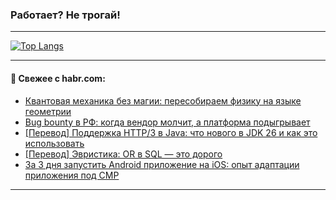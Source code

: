 ### Работает? Не трогай!

---
<!--
#### 🛠️ Technical stack:

![Java](https://img.shields.io/badge/Java-informational?logo=Oracle&style=flat&logoColor=white&color=FF4500)
![Kotlin](https://img.shields.io/badge/Kotlin-informational?logo=Kotlin&style=flat&logoColor=white&color=774D97)
![TS](https://img.shields.io/badge/TypeScript-informational?logo=typeScript&style=flat&logoColor=black&color=017acc)
![Python](https://img.shields.io/badge/Python-informational?logo=Python&style=flat&logoColor=black&color=ffdd54) <br>
![Spring](https://img.shields.io/badge/Spring-informational?logo=Spring&style=flat&logoColor=white&color=6DB33F) 
![SpringBoot](https://img.shields.io/badge/SpringBoot-informational?logo=SpringBoot&style=flat&logoColor=white&color=6DB33F)
![Nest](https://img.shields.io/badge/NestJS-informational?logo=NestJS&style=flat&logoColor=white&color=E0234E) 
![NodeJS](https://img.shields.io/badge/NodeJS-informational?logo=node.js&style=flat&logoColor=white&color=70A760)<br>
![PostgreSQL](https://img.shields.io/badge/PostgreSQL-informational?logo=PostgreSQL&style=flat&logoColor=white&color=DAA520)
![MongoDB](https://img.shields.io/badge/MongoDB-informational?logo=MongoDB&style=flat&logoColor=white&color=870000)
![Apache](https://img.shields.io/badge/Apache-informational?logo=apache&style=flat&logoColor=white&color=f74e28)

___ 
-->

<!--- #### 🛠️ : --->

[![Top Langs](https://github-readme-stats-82jvfl3w3-advtsettinggmailcoms-projects.vercel.app/api/top-langs/?username=zloylis&langs_count=10&hide_title=true&title_color=e6edf3&size_weight=0.5&count_weight=0.5&layout=compact&hide_progress=true&hide_border=true&theme=dracula&hide=css,makefile,cmake)](https://github.com/zloylis)

<!---


####  :octocat:&nbsp;&nbsp; Статистика:

![GitHub stats](https://github-readme-stats-u2qms2cxw-advtsettinggmailcoms-projects.vercel.app/api?username=zloylis&show_icons=true&hide_border=true&theme=dracula&title_color=e6edf3&include_all_commits=true&count_private=true&hide_rank=false&hide_title=true&rank_icon=github)
-->
---

#### 💬 Свежее с habr.com:

<!-- BLOG-POST-LIST:START -->
- [Квантовая механика без магии: пересобираем физику на языке геометрии](https://habr.com/ru/articles/960034/?utm_source=habrahabr&utm_medium=rss&utm_campaign=960034)
- [Bug bounty в РФ: когда вендор молчит, а платформа подыгрывает](https://habr.com/ru/articles/960024/?utm_source=habrahabr&utm_medium=rss&utm_campaign=960024)
- [[Перевод] Поддержка HTTP/3 в Java: что нового в JDK 26 и как это использовать](https://habr.com/ru/companies/spring_aio/articles/959850/?utm_source=habrahabr&utm_medium=rss&utm_campaign=959850)
- [[Перевод] Эвристика: OR в SQL — это дорого](https://habr.com/ru/companies/postgrespro/articles/953506/?utm_source=habrahabr&utm_medium=rss&utm_campaign=953506)
- [За 3 дня запустить Android приложение на iOS: опыт адаптации приложения под CMP](https://habr.com/ru/companies/kts/articles/959950/?utm_source=habrahabr&utm_medium=rss&utm_campaign=959950)
<!-- BLOG-POST-LIST:END -->

---

